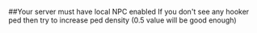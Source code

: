 ##Your server must have local NPC enabled
If you don't see any hooker ped then try to increase ped density (0.5 value will be good enough)
